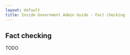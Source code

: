 ```yaml
---
layout: default
title: Inside Government Admin Guide - Fact checking
---
```


## Fact checking

TODO